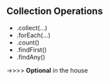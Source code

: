 ## Collection Operations

- .collect(...)
- .forEach(...)
- .count()
- .findFirst()
- .findAny()

->>>> **Optional** in the house
